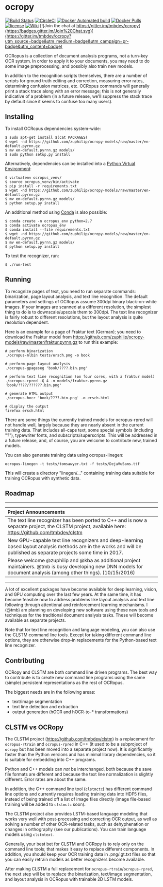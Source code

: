 ocropy
======

[![Build Status](https://travis-ci.org/tmbdev/ocropy.svg?branch=master)](https://travis-ci.org/tmbdev/ocropy)
[![CircleCI](https://circleci.com/gh/UB-Mannheim/ocropy.png)](https://circleci.com/gh/UB-Mannheim/ocropy.png)
[![Docker Automated build](https://img.shields.io/docker/automated/ubma/ocropy.svg?maxAge=86400)](https://hub.docker.com/r/ubma/ocropy/) [![Docker Pulls](https://img.shields.io/docker/pulls/ubma/ocropy.svg?maxAge=86400)](https://hub.docker.com/r/ubma/ocropy/)
[![license](https://img.shields.io/github/license/tmbdev/ocropy.svg)](https://github.com/tmbdev/ocropy/blob/master/LICENSE)
[![Wiki](https://img.shields.io/badge/wiki-11%20pages-orange.svg)](https://github.com/tmbdev/ocropy/wiki)
[![Join the chat at https://gitter.im/tmbdev/ocropy](https://badges.gitter.im/Join%20Chat.svg)](https://gitter.im/tmbdev/ocropy?utm_source=badge&utm_medium=badge&utm_campaign=pr-badge&utm_content=badge)

OCRopus is a collection of document analysis programs, not a turn-key OCR system.
In order to apply it to your documents, you may need to do some image preprocessing,
and possibly also train new models.

In addition to the recognition scripts themselves, there are a number of scripts for
ground truth editing and correction, measuring error rates, determining confusion matrices, etc.
OCRopus commands will generally print a stack trace along with an error message;
this is not generally indicative of a problem (in a future release, we'll suppress the stack
trace by default since it seems to confuse too many users).

Installing
----------

To install OCRopus dependencies system-wide:

    $ sudo apt-get install $(cat PACKAGES)
    $ wget -nd https://github.com/zuphilip/ocropy-models/raw/master/en-default.pyrnn.gz
    $ mv en-default.pyrnn.gz models/
    $ sudo python setup.py install

Alternatively, dependencies can be installed into a
[Python Virtual Environment](http://docs.python-guide.org/en/latest/dev/virtualenvs/):

    $ virtualenv ocropus_venv/
    $ source ocropus_venv/bin/activate
    $ pip install -r requirements.txt
    $ wget -nd https://github.com/zuphilip/ocropy-models/raw/master/en-default.pyrnn.gz
    $ mv en-default.pyrnn.gz models/
    $ python setup.py install

An additional method using [Conda](http://conda.pydata.org/) is also possible:

    $ conda create -n ocropus_env python=2.7
    $ conda activate ocropus_env
    $ conda install --file requirements.txt
    $ wget -nd https://github.com/zuphilip/ocropy-models/raw/master/en-default.pyrnn.gz
    $ mv en-default.pyrnn.gz models/
    $ python setup.py install

To test the recognizer, run:

    $ ./run-test

Running
-------

To recognize pages of text, you need to run separate commands: binarization, page layout
analysis, and text line recognition. The default parameters and settings of OCRopus assume
300dpi binary black-on-white images. If your images are scanned at a different resolution, the
simplest thing to do is to downscale/upscale them to 300dpi. The text line recognizer is
fairly robust to different resolutions, but the layout analysis is quite resolution dependent.

Here is an example for a page of Fraktur text (German);
you need to download the Fraktur model from https://github.com/zuphilip/ocropy-models/raw/master/fraktur.pyrnn.gz to run this
example:

    # perform binarization
    ./ocropus-nlbin tests/ersch.png -o book

    # perform page layout analysis
    ./ocropus-gpageseg 'book/????.bin.png'

    # perform text line recognition (on four cores, with a fraktur model)
    ./ocropus-rpred -Q 4 -m models/fraktur.pyrnn.gz 'book/????/??????.bin.png'

    # generate HTML output
    ./ocropus-hocr 'book/????.bin.png' -o ersch.html

    # display the output
    firefox ersch.html

There are some things the currently trained models for ocropus-rpred
will not handle well, largely because they are nearly absent in the
current training data. That includes all-caps text, some special symbols
(including "?"), typewriter fonts, and subscripts/superscripts. This will
be addressed in a future release, and, of course, you are welcome to contribute
new, trained models.

You can also generate training data using ocropus-linegen:

    ocropus-linegen -t tests/tomsawyer.txt -f tests/DejaVuSans.ttf

This will create a directory "linegen/..." containing training data
suitable for training OCRopus with synthetic data.

## Roadmap

------------------------
| Project Announcements
|:-----------------------
| The text line recognizer has been ported to C++ and is now a separate project, the CLSTM project, available here: https://github.com/tmbdev/clstm
| New GPU-capable text line recognizers and deep-learning based layout analysis methods are in the works and will be published as separate projects some time in 2017.
| Please welcome @zuphilip and @kba as additional project maintainers. @tmb is busy developing new DNN models for document analysis (among other things). (10/15/2016)
------------------------

A lot of excellent packages have become available for deep learning, vision, and GPU computing over the last few years.
At the same time, it has become feasible now to address problems like layout analysis and text line following
through attentional and reinforcement learning mechanisms. I (@tmb) am planning on developing new software using these
new tools and techniques for the traditional document analysis tasks. These will become available as separate
projects.

Note that for text line recognition and language modeling, you can also use the CLSTM command line tools. Except for taking different command line options, they are otherwise drop-in replacements for the Python-based text line recognizer.

## Contributing

OCRopy and CLSTM are both command line driven programs. The best way to contribute is to create new command line programs using the same (simple) persistent representations as the rest of OCRopus.

The biggest needs are in the following areas:

 - text/image segmentation
 - text line detection and extraction
 - output generation (hOCR and hOCR-to-* transformations)

## CLSTM vs OCRopy

The CLSTM project (https://github.com/tmbdev/clstm) is a replacement for 
`ocropus-rtrain` and `ocropus-rpred` in C++ (it used to be a subproject of
`ocropy` but has been moved into a separate project now). It is significantly faster than 
the Python versions and has minimal library dependencies, so it is suitable 
for embedding into C++ programs.

Python and C++ models can _not_ be interchanged, both because the save file 
formats are different and because the text line normalization is slightly 
different. Error rates are about the same.

In addition, the C++ command line tool (`clstmctc`) has different command line 
options and currently requires loading training data into HDF5 files, instead
of being trained off a list of image files directly (image file-based training
will be added to `clstmctc` soon).

The CLSTM project also provides LSTM-based language modeling that works very
well with post-processing and correcting OCR output, as well as solving a number
of other OCR-related tasks, such as dehyphenation or changes in orthography
(see our publications). You can train language models using `clstmtext`.

Generally, your best bet for CLSTM and OCRopy is to rely only on the command
line tools; that makes it easy to replace different components. In addition, you
should keep your OCR training data in .png/.gt.txt files so that you can easily 
retrain models as better recognizers become available.

After making CLSTM a full replacement for `ocropus-rtrain`/`ocropus-rpred`, the
next step will be to replace the binarization, text/image segmentation, and layout 
analysis in OCRopus with trainable 2D LSTM models.
